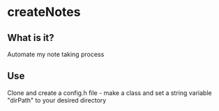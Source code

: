 # createNotes

## What is it?

Automate my note taking process

## Use

Clone and create a config.h file - make a class and set a string variable "dirPath" to your desired directory
